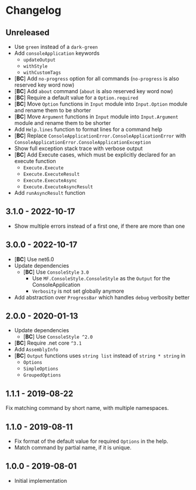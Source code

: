 # Changelog

<!-- There is always Unreleased section on the top. Subsections (Add, Changed, Fix, Removed) should be Add as needed. -->
## Unreleased
- Use `green` instead of a `dark-green`
- Add `consoleApplication` keywords
    - `updateOutput`
    - `withStyle`
    - `withCustomTags`
- [**BC**] Add `no-progress` option for all commands (`no-progress` is also reserved key word now)
- [**BC**] Add `about` command (`about` is also reserved key word now)
- [**BC**] Require a default value for a `Option.required`
- [**BC**] Move `Option` functions in `Input` module into `Input.Option` module and rename them to be shorter
- [**BC**] Move `Argument` functions in `Input` module into `Input.Argument` module and rename them to be shorter
- Add `Help.lines` function to format lines for a command help
- [**BC**] Replace `ConsoleApplicationError.ConsoleApplicationError` with `ConsoleApplicationError.ConsoleApplicationException`
- Show full exception stack trace with verbose output
- [**BC**] Add Execute cases, which must be explicitly declared for an execute function
    - `Execute.Execute`
    - `Execute.ExecuteResult`
    - `Execute.ExecuteAsync`
    - `Execute.ExecuteAsyncResult`
- Add `runAsyncResult` function

## 3.1.0 - 2022-10-17
- Show multiple errors instead of a first one, if there are more than one

## 3.0.0 - 2022-10-17
- [**BC**] Use net6.0
- Update dependencies
    - [**BC**] Use `ConsoleStyle` `3.0`
        - Use `MF.ConsoleStyle.ConsoleStyle` as the `Output` for the ConsoleApplication
        - `Verbosity` is not set globally anymore
- Add abstraction over `ProgressBar` which handles `debug` verbosity better

## 2.0.0 - 2020-01-13
- Update dependencies
    - [**BC**] Use `ConsoleStyle ^2.0`
- [**BC**] Require .net core `^3.1`
- Add `AssemblyInfo`
- [**BC**] `Output` functions uses `string list` instead of `string * string` in
    - `Options`
    - `SimpleOptions`
    - `GroupedOptions`

## 1.1.1 - 2019-08-22
Fix matching command by short name, with multiple namespaces.

## 1.1.0 - 2019-08-11
- Fix format of the default value for required `Options` in the help.
- Match command by partial name, if it is unique.

## 1.0.0 - 2019-08-01
- Initial implementation
